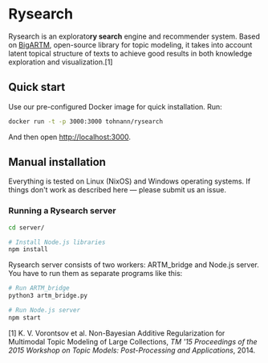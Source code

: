 # Rysearch
Rysearch is an explorato**ry search** engine and recommender system. Based on [BigARTM](http://bigartm.org), open-source library for topic modeling, it takes into account latent topical structure of texts to achieve good results in both knowledge exploration and visualization.[1]

## Quick start
Use our pre-configured Docker image for quick installation. Run:
```bash
docker run -t -p 3000:3000 tohnann/rysearch
```
And then open [http://localhost:3000](http://localhost:3000).

## Manual installation
Everything is tested on Linux (NixOS) and Windows operating systems. If things don't work as described here — please submit us an issue.

### Running a Rysearch server
```bash
cd server/

# Install Node.js libraries 
npm install
```

Rysearch server consists of two workers: ARTM_bridge and Node.js server. You have to run them as separate programs like this:
```bash
# Run ARTM_bridge
python3 artm_bridge.py
```

```bash
# Run Node.js server
npm start
```

[1] K. V. Vorontsov et al. Non-Bayesian Additive Regularization for Multimodal Topic Modeling of Large Collections, *TM '15 Proceedings of the 2015 Workshop on Topic Models: Post-Processing and Applications*, 2014.

